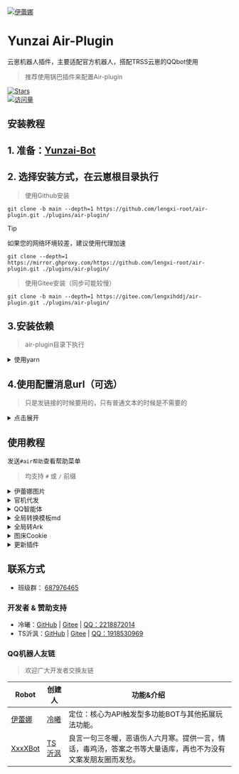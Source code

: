 
[![伊蕾娜](https://gd-hbimg.huaban.com/376b918e109d20d83556a9d76c7b2e91dbfede1dd3d24-Tkqbpl)](https://github.com/lengxi-root/air-plugin)

# Yunzai Air-Plugin

云崽机器人插件，主要适配官方机器人，搭配TRSS云崽的QQbot使用

> 推荐使用锅巴插件来配置Air-plugin

[![Stars](https://img.shields.io/github/stars/lengxi-root/air-plugin?color=yellow&label=收藏)](../../stargazers)  
[![访问量](https://moe-counter.glitch.me/get/@lengxi-root-air-plugin?theme=rule34)](https://github.com/lengxi-root/air-plugin)

</div>

## 安装教程

## 1. 准备：[Yunzai-Bot](https://github.com/TimeRainStarSky/Yunzai)

## 2. 选择安装方式，在云崽根目录执行

> 使用Github安装
```
git clone -b main --depth=1 https://github.com/lengxi-root/air-plugin.git ./plugins/air-plugin/
```

> [!tip]
> 如果您的网络环境较差，建议使用代理加速
> ```
> git clone --depth=1 https://mirror.ghproxy.com/https://github.com/lengxi-root/air-plugin.git ./plugins/air-plugin/
> ```

> 使用Gitee安装（同步可能较慢）
```
git clone -b main --depth=1 https://gitee.com/lengxihddj/air-plugin.git ./plugins/air-plugin/
```

## 3.安装依赖

> air-plugin目录下执行

<details><summary>使用yarn</summary>

> 不推荐npm，pnpm！
> Linux用户可能会有点不一样，自行查找教程

```
# 安装yarn，可使用npm，pnpm等包管理器安装，已安装可跳过
pnpm add yarn 
```
```
pnpm yarn
```
</details>

## 4.使用配置消息url（可选）
> 只是发链接的时候要用的，只有普通文本的时候是不需要的
<details><summary>点击展开</summary>
<br>
  
注意：需要备案域名和ssl证书<br>
进入库内 main/php/ 将url整体放到网站根目录
先把校验文件下载到网站根目录，然后将你的域名网站添加到
```
QQ开放平台-机器人-开发设置-消息url配置
```
然后将你的网站按下方加入到消息url配置中，
```
你的网站域名/url
```

进锅巴添加把你的网站添加到消息url配置中
```
https://你的网站域名/url?url=
```

</details>


## 使用教程

发送`#air帮助`查看帮助菜单

> 均支持 `#` 或 `/` 前缀  

<details><summary>伊蕾娜图片</summary>

- `#随机伊蕾娜`

[![伊蕾娜](https://gd-hbimg.huaban.com/4c3605aac02da41f1dcb4553b815f421f6854eafc0cab-oRwyzu)](https://github.com/lengxi-root/air-plugin)

- `#今日伊蕾娜`

[![伊蕾娜](https://gd-hbimg.huaban.com/b2ff276348b68e0ed02241955131d34fd87978c173741-1IVYXz)](https://github.com/lengxi-root/air-plugin)

- `#表情伊蕾娜`

[![伊蕾娜](https://gd-hbimg.huaban.com/bf14ef2e02c8c14adb5f19d6a0073e9c3c9814eb95df9-LqnarO)](https://github.com/lengxi-root/air-plugin)

</details>
<details><summary>官机代发</summary>
  
- 使用锅巴插件配置 官机代发 相关设置即可
- 使用数据账号接收消息并使用官方机器人发送消息
- 免去频繁艾特官方机器人的步骤
- 第一版，有不少bug，严重恶性bug及时停止插件并进入班级群反馈
> 在Ark白名单内加入数据账号QQ即可使用Ark代发
[![伊蕾娜](https://gd-hbimg.huaban.com/8e68ecad9047f2c8a4a20926dd19fcac59016b779b42-1jnULH)](https://github.com/lengxi-root/air-plugin)

 </details>
<details><summary>QQ智能体</summary>

- chat功能需要在[腾讯元器](https://yuanqi.tencent.com/)申请智能体
- 按照调用示例所给的东西填入config
- "appid: 智能体id, token: 智能体token"
- #CE + `问题`

[![伊蕾娜](https://gd-hbimg.huaban.com/491c06d1eac04b4a4e991bc8856ed7d1b40213ce51cad-KqdVKB)](https://github.com/lengxi-root/air-plugin)

</details>
<details><summary>全局转换模板md</summary>  

### 将云崽发送的消息转换为特定模板md再发送
> 注意：Markdown功能仅能在`公域机器人`使用，需要达到特定DAU数量去申请权限

| 原内容 | 转换后 |
| - | - |
| 纯文本 | 文字模板md |
| 纯图片 | 图片模板md |
| 图文混排 | 图文模板md |

###### 正确配置消息url与图床cookie以体验完整版，否则无法发送包含链接，图片的消息  

> 使用锅巴配置

- 在锅巴插件配置页面找到`air插件`
- 配置好`Markdown类设置`
- 添加`markdown白名单`，填写BotQQ号


</details>

<details><summary>全局转Ark</summary>  

### 将云崽发送的消息转换为特定Ark再发送  
> 注意：截止`2024-7-28`测试Ark功能仅能在`私域机器人`使用，公域的需要达到特定DAU数量去申请权限
  
| 原内容 | 转换后 |
| - | - |
| 纯文本 | 文本卡片 |
| 带链接文本 | 文本链接卡片 |
| 图片 | 大图卡片 |

###### 正确配置消息url与图床cookie以体验完整版，否则无法发送包含链接，图片的消息  

> 使用锅巴配置-推荐

- 在锅巴插件配置页面找到`air插件`
- 打开`全局转Ark`
- 添加`Ark白名单`，填写BotQQ号

> 手动配置

- 在插件目录找到`config/air.config.yaml`使用文本编辑器打开
- 添加以下内容  

```

msgReset: true
Ark_users:
  - 123456789

```

</details>

<details><summary>图床Cookie</summary>

- 前往[花瓣网](https://www.huaban.com)注册并登录
- 自行搜索`获取网页cookie方法`

</details>

<details><summary>更新插件</summary>

- `#air(强制)更新`
- `#air版本`

</details>

## 联系方式

- 班级群： [687976465](https://qm.qq.com/q/PCWuy2zV6u)

### 开发者 & 赞助支持

- 冷曦：[GitHub](https://github.com/lengxi-root) | [Gitee](https://gitee.com/lengxihddj) |  [QQ：2218872014](https://qm.qq.com/q/44OFS6WBKM)
- TS沂沨：[GitHub](https://github.com/Ts-yf) | [Gitee](https://gitee.com/Ts-yf) |  [QQ：1918530969](https://qm.qq.com/q/l7nDOOUQL)


### QQ机器人友链
>  欢迎广大开发者交换友链  

| Robot | 创建人 | 功能&介绍 |
| - | - | - |
| [伊蕾娜](https://qun.qq.com/qunpro/robot/qunshare?biz_type=1&robot_uin=3889045760) | [冷曦](https://qm.qq.com/q/44OFS6WBKM) | 定位：核心为API触发型多功能BOT与其他拓展玩法功能。 |
| [XxxXBot](https://qun.qq.com/qunpro/robot/qunshare?biz_type=1&robot_uin=3889042293) | [TS沂沨](https://qm.qq.com/q/l7nDOOUQL) | 良言一句三冬暖，恶语伤人六月寒。提供一言，情话，毒鸡汤，答案之书等大量语库，再也不为没有文案发朋友圈而发愁。 |
